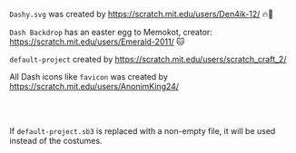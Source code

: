 `Dashy.svg` was created by https://scratch.mit.edu/users/Den4ik-12/ 🔥💨

`Dash Backdrop` has an easter egg to Memokot, creator: https://scratch.mit.edu/users/Emerald-2011/ 🐱

`default-project` created by https://scratch.mit.edu/users/scratch_craft_2/

All Dash icons like `favicon` was created by https://scratch.mit.edu/users/AnonimKing24/

<br>
<br>

If `default-project.sb3` is replaced with a non-empty file, it will be used instead of the costumes.

